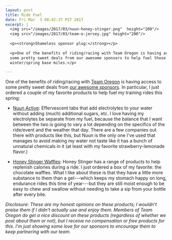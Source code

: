 ```yaml
---
layout: post
title: Ride Fuel
date: Fri Mar  3 08:42:37 PST 2017
excerpt: |
  <img src="/images/2017/03/nuun-honey-stinger.png"  height="200"/>
  <img src="/images/2017/03/team-o-jersey.jpg" height="200"/>
  
  <p><strong>Shameless sponsor plug:</strong></p>
  
  <p>One of the benefits of riding/racing with Team Oregon is having access to
  some pretty sweet deals from our awesome sponsors to help fuel those
  winter/spring base miles.</p>

---
```


One of the benefits of riding/racing with [Team Oregon][TO] is having access to
some pretty sweet deals from [our awesome sponsors][TOS]. In particular, I just
ordered a couple of my favorite products to help fuel my training rides this
spring:

* [Nuun Active][NA]: Effervescent tabs that add electrolytes to your water
  without adding (much) additional sugars, etc. I love having my electrolytes be
  separate from my fuel, because the balance that I want between the two is
  going to vary a lot depending on the specifics of the ride/event and the
  weather that day. There are a few companies out there with products like this,
  but Nuun is the only one I've used that manages to avoid making my water not
  taste like it has a bunch of unnatural chemicals in it (at least with my
  favorite strawberry-lemonade flavor.)

* [Honey Stinger Waffles][HW]: Honey Stinger has a range of products to help
  replenish calories during a ride. I just ordered a box of my favorite: the
  chocolate waffles. What I like about these is that they have a little more
  substance to them than a gel---which keeps my stomach happy on long, endurance
  rides this time of year---but they are still moist enough to be easy to chew
  and swallow without needing to take a sip from your bottle after every bite.
  
*Disclosure: These are my honest opinions on these products; I wouldn't praise
them if I didn't actually use and enjoy them. Members of Team Oregon do get a
nice discount on these products (regardless of whether we post about them or
not), but I receive no compensation or free products for this. I'm just showing
some love for our sponsors to encourage them to keep partnering with our team.*
  
[TO]: http://www.teamoregon.org
[TOS]: http://www.teamoregon.org/partners/
[NA]: https://nuunlife.com/products/nuun-active/
[HW]: http://www.honeystinger.com/organic-stinger-waffles.html
